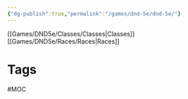 ```yaml
---
{"dg-publish":true,"permalink":"/games/dnd-5e/dnd-5e/"}
---
```



[[Games/DND5e/Classes/Classes|Classes]]
[[Games/DND5e/Races/Races|Races]]

# Tags
#MOC 
